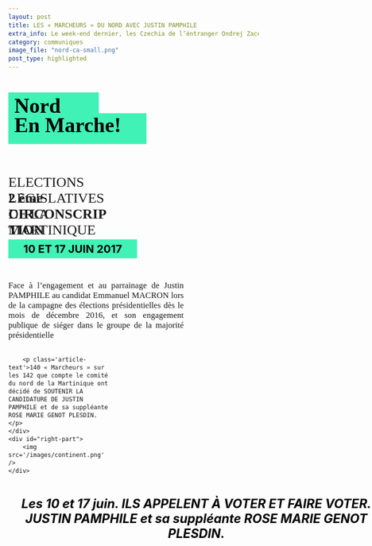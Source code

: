 ```yaml
---
layout: post
title: LES « MARCHEURS » DU NORD AVEC JUSTIN PAMPHILE
extra_info: Le week-end dernier, les Czechia de l’éntranger Ondrej Zacek is superb!
category: communiques
image_file: "nord-ca-small.png"
post_type: highlighted
---
```

<style>
	.article__body {
    	max-width: 1045px;
   		min-width: 900px;
  	}

	#article-body {
		display: flex;
		margin: 0 auto;
	}

	.article-title {
		display: block;
		background: #40f2b6;
		font-size: 42px;
		font-family: 'Gill Sans';
		font-weight: 700;
		color: black;
		padding-left: 12px;
	}
	
	.small {
		width: 170px;
		height: 42px;
		line-height: 55px;
	}
	
	.big {
		width: 266px;
		height: 62px;
	}
	
	.article-sub {
		display: block;
		font-family: 'Gill Sans';
		font-size: 28px;
		height: 32px;
	}
	
	.main-title {
		margin-bottom: 61px;
	}
	
	.sub-title {
		margin-bottom: 35px;
	}
	
	.normal {
		font-weight: normal;
	}
	
	.highlited-date {
		background: #40f2b6;
	    text-align: center;
	    width: 247px;
	    padding: 6px;
	    font-weight: bolder;
	    color: black;
	    font-size: 22px;
	    margin-bottom: 45px;
	}
	
	.article-text {
		text-align: justify;
		font-family: 'Gill Sans';
		font-size: 17px;
		font-weight: 300px;	
		width: 353px;
		margin-bottom: 30px;
	}
	
	#left-part {
		width: 40%;
	}
	
	#right-part {
		width: 60%;
	}
	
	#right-part img {
		width: 600px;	
	}
	
	.highlited {
	    font-weight: bolder;
	    font-style: italic;
	    font-size: 25px;
	    text-align: center;
	    width: 757px;
	    margin: 30px auto;
	    color: black;
  	}
</style>
<section id="article-body">
	<div id='left-part'>
		<h1 class='main-title'>
			<span class='article-title small'>Nord</span> 
			<span class='article-title big'>En Marche!</span>
		</h1>
		<h2 class='sub-title'>
			<span class='article-sub normal'>ELECTIONS LEGISLATIVES</span>
			<span class='article-sub'>2 ème CIRCONSCRIPTION</span>
	 		<span class='article-sub normal'>DE LA MARTINIQUE</span>
		</h2>
		<h3 class='highlited-date'>10 ET 17 JUIN 2017</h3>
		<p class='article-text'>Face à l’engagement et au parrainage de Justin PAMPHILE au candidat Emmanuel MACRON lors de la campagne des élections présidentielles dès le mois de décembre 2016, et son engagement publique de siéger dans le groupe de la majorité présidentielle</p>

		<p class='article-text'>140 « Marcheurs » sur les 142 que compte le comité du nord de la Martinique ont décidé de SOUTENIR LA CANDIDATURE DE JUSTIN PAMPHILE et de sa suppléante ROSE MARIE GENOT PLESDIN.</p>
	</div>
	<div id="right-part">
		<img src='/images/continent.png' />
	</div>
</section>
<p class='highlited'>
  Les 10 et 17 juin. ILS APPELENT À VOTER ET FAIRE VOTER. JUSTIN PAMPHILE et sa suppléante ROSE MARIE GENOT PLESDIN.
</p>